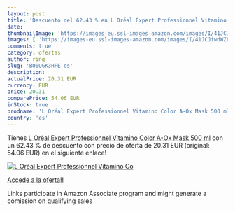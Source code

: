 ```yaml
---
layout: post
title: 'Descuento del 62.43 % en L Oréal Expert Professionnel Vitamino Co'
date: 
thumbnailImage: 'https://images-eu.ssl-images-amazon.com/images/I/41JCJiwdWZL._SL200_.jpg'
images: [ 'https://images-eu.ssl-images-amazon.com/images/I/41JCJiwdWZL._SL200_.jpg' ]
comments: true
category: ofertas
author: ring
slug: 'B00UGK3HFE-es'
description:
actualPrice: 20.31 EUR
currency: EUR
price: 20.31
comparePrice: 54.06 EUR
inStock: true
prodname: 'L Oréal Expert Professionnel Vitamino Color A-Ox Mask 500 ml'
country: 'es'
---
```


Tienes [L Oréal Expert Professionnel Vitamino Color A-Ox Mask 500 ml](https://www.amazon.es/dp/B00UGK3HFE/?tag=tolees-21) con un 62.43 % de descuento con precio de oferta de 20.31 EUR (original: 54.06 EUR) en el siguiente enlace!

[![L Oréal Expert Professionnel Vitamino Co](https://images-eu.ssl-images-amazon.com/images/I/41JCJiwdWZL._SL200_.jpg)](https://www.amazon.es/dp/B00UGK3HFE/?tag=tolees-21)

[Accede a la oferta!!](https://www.amazon.es/dp/B00UGK3HFE/?tag=tolees-21)

Links participate in Amazon Associate program and might generate a comission on qualifying sales


